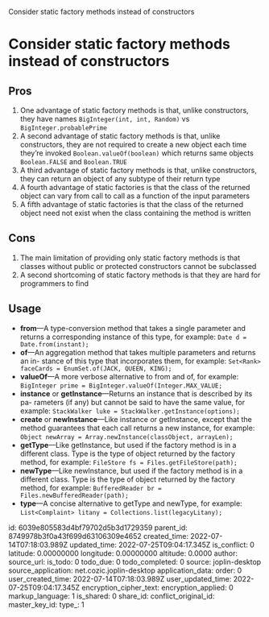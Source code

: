 Consider static factory methods instead of constructors

# Consider static factory methods instead of constructors

## Pros
1. One advantage of static factory methods is that, unlike constructors, they have names
`BigInteger(int, int, Random)` vs
`BigInteger.probablePrime`
2. A second advantage of static factory methods is that, unlike constructors, they are not required to create a new object each time they’re invoked
`Boolean.valueOf(boolean)` which returns same objects `Boolean.FALSE` and `Boolean.TRUE`
3. A third advantage of static factory methods is that, unlike constructors, they can return an object of any subtype of their return type
4. A fourth advantage of static factories is that the class of the returned
object can vary from call to call as a function of the input parameters
5. A fifth advantage of static factories is that the class of the returned object
need not exist when the class containing the method is written

## Cons
1. The main limitation of providing only static factory methods is that
classes without public or protected constructors cannot be subclassed
2. A second shortcoming of static factory methods is that they are hard for
programmers to find

## Usage
- **from**—A type-conversion method that takes a single parameter and returns a
corresponding instance of this type, for example:
`Date d = Date.from(instant);`
- **of**—An aggregation method that takes multiple parameters and returns an in-
stance of this type that incorporates them, for example:
`Set<Rank> faceCards = EnumSet.of(JACK, QUEEN, KING);`
- **valueOf**—A more verbose alternative to from and of, for example:
`BigInteger prime = BigInteger.valueOf(Integer.MAX_VALUE;`
- **instance** or **getInstance**—Returns an instance that is described by its pa-
rameters (if any) but cannot be said to have the same value, for example:
`StackWalker luke = StackWalker.getInstance(options);`
- **create** or **newInstance**—Like instance or getInstance, except that the
method guarantees that each call returns a new instance, for example:
`Object newArray = Array.newInstance(classObject, arrayLen);`
- **getType**—Like getInstance, but used if the factory method is in a different
class. Type is the type of object returned by the factory method, for example:
`FileStore fs = Files.getFileStore(path);`
- **newType**—Like newInstance, but used if the factory method is in a different
class. Type is the type of object returned by the factory method, for example:
`BufferedReader br = Files.newBufferedReader(path);`
- **type**—A concise alternative to getType and newType, for example:
`List<Complaint> litany = Collections.list(legacyLitany);`

id: 6039e805583d4bf79702d5b3d1729359
parent_id: 8749978b3f0a43f699d63106309e4652
created_time: 2022-07-14T07:18:03.989Z
updated_time: 2022-07-25T09:04:17.345Z
is_conflict: 0
latitude: 0.00000000
longitude: 0.00000000
altitude: 0.0000
author: 
source_url: 
is_todo: 0
todo_due: 0
todo_completed: 0
source: joplin-desktop
source_application: net.cozic.joplin-desktop
application_data: 
order: 0
user_created_time: 2022-07-14T07:18:03.989Z
user_updated_time: 2022-07-25T09:04:17.345Z
encryption_cipher_text: 
encryption_applied: 0
markup_language: 1
is_shared: 0
share_id: 
conflict_original_id: 
master_key_id: 
type_: 1
